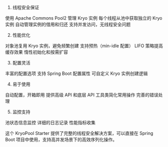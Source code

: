 1. 线程安全保证

使用 Apache Commons Pool2 管理 Kryo 实例
每个线程从池中获取独立的 Kryo 实例
自动管理实例的借用和归还
支持并发访问，无线程安全问题

2. 性能优化

对象池复用 Kryo 实例，避免频繁创建
支持预热（min-idle 配置）
LIFO 策略提高缓存效果
惰性初始化和按需扩容

3. 配置灵活

丰富的配置选项
支持 Spring Boot 配置属性
可自定义 Kryo 实例创建逻辑

4. 易于使用

自动配置，开箱即用
提供高级 API 和底层 API
工具类简化常用操作
完善的错误处理

5. 监控支持

池状态信息监控
详细的日志记录
性能指标收集

这个 KryoPool Starter 提供了完整的线程安全解决方案，可以直接在 Spring Boot 项目中使用，支持高并发场景下的高效序列化操作。